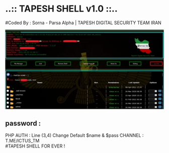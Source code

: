 # ..:: TAPESH SHELL v1.0 ::.. 
#Coded By : Sorna - Parsa Alpha | TAPESH DIGITAL SECURITY TEAM IRAN


![alt text](https://github.com/TAPESH-TEAM/TAPESH-SHELL-v1.0/blob/main/photo_2021-08-11_02-21-53.jpg)

## password : 
PHP AUTH : Line (3,4) Change Default $name & $pass
CHANNEL : T.ME/ICTUS_TM<br/>
#TAPESH SHELL FOR EVER !
